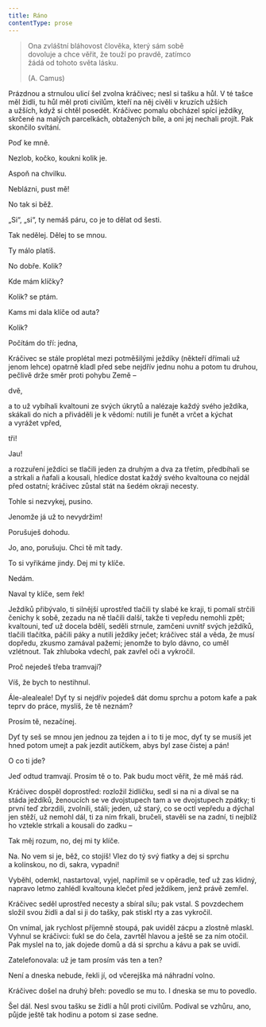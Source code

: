 ```yaml
---
title: Ráno
contentType: prose
---
```


<section>

> Ona zvláštní bláhovost člověka, který sám sobě  
> dovoluje a chce věřit, že touží po pravdě, zatímco  
> žádá od tohoto světa lásku.
> 
> (A. Camus)  
  
Prázdnou a strnulou ulicí šel zvolna kráčivec; nesl si tašku a hůl. V té tašce měl židli, tu hůl měl proti civilům, kteří na něj civěli v kruzích užších a užších, když si chtěl posedět. Kráčivec pomalu obcházel spící ježdíky, skrčené na malých parcelkách, obtažených bíle, a oni jej nechali projít. Pak skončilo svítání.

</section>

<section>

Poď ke mně.

Nezlob, kočko, koukni kolik je.

Aspoň na chvilku.

Neblázni, pust mě!

No tak si běž.

„Si“, „si“, ty nemáš páru, co je to dělat od šesti.

Tak nedělej. Dělej to se mnou.

Ty málo platíš.

No dobře. Kolik?

Kde mám klíčky?

Kolik? se ptám.

Kams mi dala klíče od auta?

Kolik?

Počítám do tří: jedna,

</section>

<section>

Kráčivec se stále proplétal mezi potměšilými ježdíky (někteří dřímali už jenom lehce) opatrně kladl před sebe nejdřív jednu nohu a potom tu druhou, pečlivě drže směr proti pohybu Země –

</section>

<section>

dvě,

</section>

<section>

a to už vybíhali kvaltouni ze svých úkrytů a nalézaje každý svého ježdíka, skákali do nich a přiváděli je k vědomí: nutili je funět a vrčet a kýchat a vyrážet vpřed,

</section>

<section>

tři!

Jau!

</section>

<section>

a rozzuření ježdíci se tlačili jeden za druhým a dva za třetím, předbíhali se a strkali a ňafali a kousali, hledíce dostat každý svého kvaltouna co nejdál před ostatní; kráčivec zůstal stát na šedém okraji necesty.

</section>

<section>

Tohle si nezvykej, pusino.

Jenomže já už to nevydržim!

Porušuješ dohodu.

Jo, ano, porušuju. Chci tě mít tady.

To si vyřikáme jindy. Dej mi ty klíče.

Nedám.

Naval ty klíče, sem řek!

</section>

<section>

Ježdíků přibývalo, ti silnější uprostřed tlačili ty slabé ke kraji, ti pomalí strčili čenichy k sobě, zezadu na ně tlačili další, takže ti ve­předu nemohli zpět; kvaltouni, teď už docela bdělí, seděli strnule, zamčeni uvnitř svých ježdíků, tlačili tlačítka, páčili páky a nutili ježdíky ječet; kráčivec stál a věda, že musí dopředu, zkusmo zamával pažemi; jenomže to bylo dávno, co uměl vzlétnout. Tak zhluboka vdechl, pak zavřel oči a vykročil.

</section>

<section>

Proč nejedeš třeba tramvají?

Víš, že bych to nestihnul.

Ále-alealeale! Dyť ty si nejdřív pojedeš dát domu sprchu a potom kafe a pak teprv do práce, myslíš, že tě neznám?

Prosím tě, nezačínej.

Dyť ty seš se mnou jen jednou za tejden a i to ti je moc, dyť ty se musíš jet hned potom umejt a pak jezdit autíčkem, abys byl zase čistej a pán!

O co ti jde?

Jeď odtud tramvají. Prosím tě o to. Pak budu moct věřit, že mě máš rád.

Kráčivec dospěl doprostřed: rozložil židličku, sedl si na ni a díval se na stáda ježdíků, ženoucích se ve dvojstupech tam a ve dvojstupech zpátky; ti první teď zbrzdili, zvolnili, stáli; jeden, už starý, co se octl vepředu a dýchal jen stěží, už nemohl dál, ti za ním frkali, bručeli, stavěli se na zadní, ti nejblíž ho vztekle strkali a kousali do zadku –

</section>

<section>

Tak měj rozum, no, dej mi ty klíče.

Na. No vem si je, běž, co stojíš! Vlez do tý svý fiatky a dej si sprchu a kolínskou, no di, sakra, vypadni!

Vyběhl, odemkl, nastartoval, vyjel, napřímil se v opěradle, teď už zas klidný, napravo letmo zahlédl kvaltouna klečet před ježdíkem, jenž právě zemřel.

</section>

<section>

Kráčivec seděl uprostřed necesty a sbíral sílu; pak vstal. S povzdechem složil svou židli a dal si ji do tašky, pak stiskl rty a zas vykročil.

</section>

<section>

On vnímal, jak rychlost příjemně stoupá, pak uviděl zácpu a zlostně mlaskl. Vyhnul se kráčivci: ťukl se do čela, zavrtěl hlavou a ještě se za ním otočil. Pak myslel na to, jak dojede domů a dá si sprchu a kávu a pak se uvidí.

</section>

<section>

Zatelefonovala: už je tam prosím vás ten a ten?

Není a dneska nebude, řekli jí, od včerejška má náhradní volno.

Kráčivec došel na druhý břeh: povedlo se mu to. I dneska se mu to povedlo.

Šel dál. Nesl svou tašku se židlí a hůl proti civilům. Podíval se vzhůru, ano, půjde ještě tak hodinu a potom si zase sedne.

</section>
